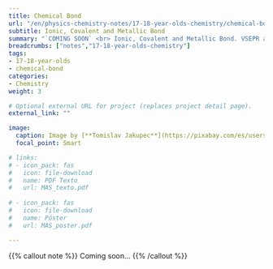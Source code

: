 ```yaml
---
title: Chemical Bond
url: "/en/physics-chemistry-notes/17-18-year-olds-chemistry/chemical-bond"
subtitle: Ionic, Covalent and Metallic Bond
summary: "`COMING SOON` <br> Ionic, Covalent and Metallic Bond. VSEPR and VB Theories."
breadcrumbs: ["notes","17-18-year-olds-chemistry"]
tags:
- 17-18-year-olds
- chemical-bond
categories:
- Chemistry
weight: 3

# Optional external URL for project (replaces project detail page).
external_link: ""

image:
  caption: Image by [**Tomislav Jakupec**](https://pixabay.com/es/users/tommyvideo-3092371/) on [Pixabay](https://pixabay.com/es/)
  focal_point: Smart

# links:
# - icon_pack: fas
#   icon: file-download
#   name: PDF Texto
#   url: MAS_texto.pdf
  
# - icon_pack: fas
#   icon: file-download
#   name: Póster
#   url: MAS_poster.pdf

---
```


{{% callout note %}}
Coming soon...
{{% /callout %}}
